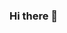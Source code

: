 ### Hi there 👋

<!--
**loadcode229/loadcode229** is a ✨ _special_ ✨ repository because its `README.md` (this file) appears on your GitHub profile.

Here are some ideas to get you started:

- 🔭 I’m currently working on ...
- My Mod 4 Project called Recipe Manager powered by JavaScript(Frontend)/Rails(Backend/API)
- 🌱 I’m currently learning ...
- How to get better at vocally explaining my Object Oriented code step by step, route by route. Shortly moving to React hopefully.
-->
